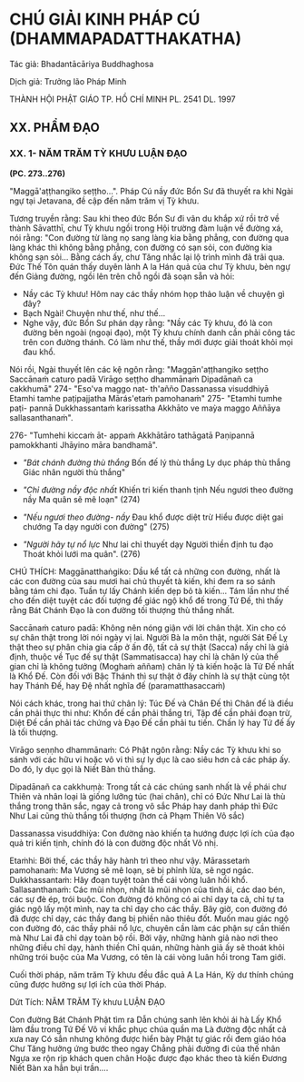 # CHÚ GIẢI KINH PHÁP CÚ (DHAMMAPADATTHAKATHA)

Tác giả: Bhadantācāriya Buddhaghosa

Dịch giả: Trưởng lão Pháp Minh

THÀNH HỘI PHẬT GIÁO TP. HỒ CHÍ MINH
PL. 2541 DL. 1997

## XX. PHẨM ĐẠO

### XX. 1- NĂM TRĂM TỲ KHƯU LUẬN ĐẠO

**(PC. 273..276)**

"Maggā'aṭṭhangiko seṭṭho...".
Pháp Cú nầy đức Bổn Sư đã thuyết ra khi Ngài ngự tại Jetavana, đề cập đến năm trăm vị Tỳ khưu.

Tương truyền rằng: Sau khi theo đức Bổn Sư đi vân du khắp xứ rồi trở về thành Sāvatthī, chư
Tỳ khưu ngồi trong Hội trường đàm luận về đường xá, nói rằng: "Con đường từ làng nọ sang làng kia bằng phẳng, con đường qua làng khác thì không bằng phẳng, con đường có sạn sỏi, con đường kia không sạn sỏi... Bằng cách ấy, chư Tăng nhắc lại lộ trình mình đã trãi qua. Đức Thế Tôn quán thấy duyên lành A la Hán quả của chư Tỳ khưu, bèn ngự đến Giảng đường, ngồi lên trên chỗ ngồi đã soạn sẵn và hỏi:

- Nầy các Tỳ khưu! Hôm nay các thầy nhóm họp thảo luận về chuyện gì đây?
- Bạch Ngài! Chuyện như thế, như thế...
- Nghe vậy, đức Bổn Sư phán dạy rằng: "Nầy các Tỳ khưu, đó là con đường bên ngoài (ngoại đạo), một Tỳ khưu chính danh cần phải công tác trên con đường thánh. Có làm như thế, thầy mới được giải thoát khỏi mọi đau khổ.

Nói rồi, Ngài thuyết lên các kệ ngôn rằng: "Maggān'aṭṭhangiko seṭṭho
Saccānaṁ caturo padā
Virāgo seṭṭho dhammānaṁ
Dipadānañ ca cakkhumā" 274- "Eso'va maggo nat- th'añño
Dassanassa visuddhiyā
Etamhi tamhe paṭipajjatha
Mārás'etaṁ pamohanaṁ" 275- "Etamhi tumhe paṭi- pannā
Dukkhassantaṁ karissatha
Akkhāto ve maỳa maggo
Aññāya sallasanthanaṁ".

276- "Tumhehi kiccaṁ āt- appaṁ
Akkhātāro tathāgatā
Paṇipannā pamokkhanti
Jhāyino māra bandhamā".

- _"Bát chánh đường thù thắng_
  Bốn đế lý thù thắng
  Ly dục pháp thù thắng
  Giác nhân người thù thắng"

- _"Chỉ đường nầy độc nhất_
  Khiến tri kiến thanh tịnh
  Nếu ngươi theo đường nầy
  Ma quân sẽ mê loạn" (274)

- _"Nếu ngươi theo đường- nầy_ Đau khổ được diệt trừ
  Hiểu được diệt gai chướng
  Ta dạy người con đường" (275)

- _"Người hãy tự nổ lực_
  Như lai chỉ thuyết dạy
  Người thiền định tu đạo
  Thoát khỏi lưới ma quân". (276)

CHÚ THÍCH:
Maggānatthaṅgiko: Dầu kể tất cả những con đường, nhất là các con đường của sau mươi hai chủ thuyết tà kiến, khi đem ra so sánh bằng tám chi đạo. Tuần tự lấy Chánh kiến dẹp bỏ tà kiến...
Tám lần như thế cho đến diệt tuyệt các đối tượng để giác ngộ khổ đế trong Tứ Đế, thì thấy rằng Bát
Chánh Đạo là con đường tối thượng thù thắng nhất.

Saccānaṁ caturo padā: Không nên nóng giận với lời chân thật. Xin cho có sự chân thật trong lời nói ngày vị lai. Người Bà la môn thật, người Sát Đế Lỵ thật theo sự phân chia gia cấp ở ấn độ, tất cả sự thật (Sacca) nầy chỉ là giả định, thuộc về Tục đế sự thật (Sammatisacca) hay chỉ là chân lý của thế gian chỉ là không tưởng (Moghaṁ aññam) chân lý tà kiến hoặc là Tứ Đế nhất là Khổ Đế. Còn đối với Bậc Thánh thì sự thật ở đây chính là sự thật cùng tột hay Thánh Đế, hay Đệ nhất nghĩa đế (paramatthasaccaṁ)

Nói cách khác, trong hai thứ chân lý: Túc Đế và Chân Đế thì Chân đế là điều cần phải thực thi như: Khổn đế cần phải thắng tri, Tập đế cần phải đoạn trừ, Diệt Đế cần phải tác chứng và Đạo Đế cần phải tu tiến. Chấn lý hay Tứ đế ấy là tối thượng.

Virāgo seṇṇho dhammānaṁ: Có Phật ngôn rằng: Nầy các Tỳ khưu khi so sánh với các hữu vi hoặc vô vi thì sự ly dục là cao siêu hơn cả các pháp ấy. Do đó, ly dục gọi là Niết Bàn thù thắng.

Dipadānañ ca cakkhuṃà: Trong tất cả các chúng sanh nhất là về phái chư Thiên và nhân loại là giống lưỡng túc (hai chân), chỉ có Đức Như Lai là thù thắng trong thân sắc, ngay cả trong vô sắc
Pháp hay danh pháp thì Đức Như Lai cũng thù thắng tối thượng (hơn cả Phạm Thiên Vô sắc)

Dassanassa visuddhiỳa: Con đường nào khiến ta hướng được lợi ích của đạo quả tri kiến tịnh, chính đó là con đường độc nhất Vô nhị.

Etaṁhi: Bởi thế, các thầy hãy hành trì theo như vậy.
Mārassetaṁ pamohanaṁ: Ma Vương sẽ mê loạn, sẽ bị phỉnh lừa, sẽ ngơ ngác.
Dukkhassantaṁ: Hãy đoạn tuyệt toàn thể cái vòng luân hồi khổ.
Sallasanthanaṁ: Các mũi nhọn, nhất là mũi nhọn của tình ái, các dao bén, các sự đè ép, trói buộc. Con đường đó không có ai chỉ dạy ta cả, chỉ tự ta giác ngộ lấy một mình, nay ta chỉ dạy cho các thầy. Bây giờ, con đường đó đã được chỉ dạy, các thầy đang bị phiền não thiêu đốt. Muốn mau giác ngộ con đường đó, các thầy phải nổ lực, chuyên cần làm các phận sự cần thiến mà Như Lai đã chỉ dạy toàn bộ rồi. Bởi vậy, những hành giả nào nơi theo những điều chỉ dạy, hành thiền Chỉ quán, những hành giả ấy sẽ thoát khỏi những trói buộc của Ma Vương, có tên là cái vòng luân hồi trong
Tam giới.

Cuối thời pháp, năm trăm Tỳ khưu đều đắc quả A La Hán, Kỳ dư thính chúng cũng được hưởng sự lợi ích của thời Pháp.

Dứt Tích: NĂM TRĂM Tỳ khưu LUẬN ĐẠO

Con đường Bát Chánh Phật tìm ra
Dẫn chúng sanh lên khỏi ái hà
Lấy Khổ làm đầu trong Tứ Đế
Vô vi khắc phục chúa quần ma
Là đường độc nhất cả xưa nay
Có sẳn nhưng không được hiển bày
Phật tự giác rồi đem giáo hóa
Chư Tăng hưởng ứng bước theo ngay
Chẳng phải đường đi của thế nhân
Ngựa xe rộn rịp khách quen chân
Hoặc được đạo khác theo tà kiến Đương Niết Bàn xa hẳn bụi trần....
